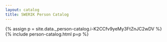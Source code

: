 ```yaml
---
layout: catalog
title: SWERIK Person Catalog
---
```

{% assign p = site.data._person-catalog.i-K2CCfv9yeMy3FtZnJC2wDV %}
{% include person-catalog.html p=p %}

